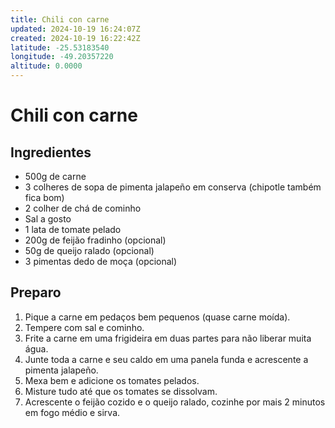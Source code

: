 ```yaml
---
title: Chili con carne
updated: 2024-10-19 16:24:07Z
created: 2024-10-19 16:22:42Z
latitude: -25.53183540
longitude: -49.20357220
altitude: 0.0000
---
```


# Chili con carne

## Ingredientes

- 500g de carne 
- 3 colheres de sopa de pimenta jalapeño em conserva (chipotle também fica bom)
- 2 colher de chá de cominho 
- Sal a gosto 
- 1 lata de tomate pelado 
- 200g de feijão fradinho (opcional) 
- 50g de queijo ralado (opcional) 
- 3 pimentas dedo de moça (opcional) 

## Preparo

1. Pique a carne em pedaços bem pequenos (quase carne moída). 
2. Tempere com sal e cominho. 
3. Frite a carne em uma frigideira em duas partes para não liberar muita água. 
4. Junte toda a carne e seu caldo em uma panela funda e acrescente a pimenta jalapeño. 
5. Mexa bem e adicione os tomates pelados. 
6. Misture tudo até que os tomates se dissolvam. 
7. Acrescente o feijão cozido e o queijo ralado, cozinhe por mais 2 minutos em fogo médio e sirva. 